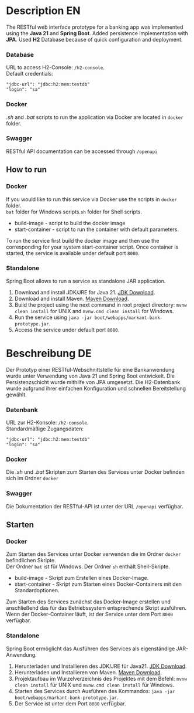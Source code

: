 # Description EN

The RESTful web interface prototype for a banking app was implemented using the **Java 21** and **Spring Boot**.
Added persistence implementation with **JPA**. Used **H2** Database because of quick configuration and deployment.

### Database

URL to access H2-Console: `/h2-console`.
<br>
Default credentials:

```
"jdbc-url": "jdbc:h2:mem:testdb"
"login": "sa"
```

### Docker

_.sh_ and _.bat_ scripts to run the application via Docker are located in `docker` folder.

### Swagger

RESTful API documentation can be accessed through `/openapi`

## How to run

### Docker

If you would like to run this service via Docker use the scripts in `docker` folder.<br>
`bat` folder for Windows scripts.`sh` folder for Shell scripts.

- build-image - script to build the docker image
- start-container - script to run the container with default parameters.

To run the service first build the docker image and then use the corresponding for your system start-container script.
Once container is started, the service is available under default port `8080`.

### Standalone

Spring Boot allows to run a service as standalone JAR application.

1) Download and install JDK/JRE for Java 21.
   [JDK Download](https://www.oracle.com/de/java/technologies/downloads/#java21).
2) Download and install Maven. [Maven Download](https://maven.apache.org/download.cgi).
3) Build the project using the next command in root project directory: `mvnw clean install` for UNIX
   and `mvnw.cmd clean install` for Windows.
4) Run the service using `java -jar boot/webapps/markant-bank-prototype.jar`.
5) Access the service under default port `8080`.

# Beschreibung DE

Der Prototyp einer RESTful-Webschnittstelle für eine Bankanwendung wurde unter Verwendung von Java 21 und Spring Boot
entwickelt.
Die Persistenzschicht wurde mithilfe von JPA umgesetzt. Die H2-Datenbank wurde aufgrund ihrer einfachen Konfiguration
und schnellen Bereitstellung gewählt.

### Datenbank

URL zur H2-Konsole: `/h2-console`.
<br>
Standardmäßige Zugangsdaten:

```
"jdbc-url": "jdbc:h2:mem:testdb"
"login": "sa"
```

### Docker

Die _.sh_ und _.bat_ Skripten zum Starten des Services unter Docker befinden sich im Ordner `docker`<br>

### Swagger

Die Dokumentation der RESTful-API ist unter der URL `/openapi` verfügbar.

## Starten

### Docker

Zum Starten des Services unter Docker verwenden die im Ordner `docker` befindlichen Skripte.<br>
Der Ordner `bat` ist für Windows. Der Ordner `sh` enthält Shell-Skripte.

- build-image - Skript zum Erstellen eines Docker-Image.
- start-container - Skript zum Starten eines Docker-Containers mit den Standardoptionen.

Zum Starten des Services zunächst das Docker-Image erstellen und anschließend das für das Betriebssystem entsprechende
Skript ausführen.
Wenn der Docker-Container läuft, ist der Service unter dem Port `8080` verfügbar.

### Standalone

Spring Boot ermöglicht das Ausführen des Services als eigenständige JAR-Anwendung.

1) Herunterladen und Installieren des JDK/JRE für
   Java21. [JDK Download](https://www.oracle.com/de/java/technologies/downloads/#java21).
2) Herunterladen und Installieren von Maven. [Maven Download](https://maven.apache.org/download.cgi).
3) Projektaufbau im Wurzelverzeichnis des Projektes mit dem Befehl: `mvnw clean install` für UNIX
   und `mvnw.cmd clean install` für Windows.
4) Starten des Services durch Ausführen des Kommandos: `java -jar boot/webapps/markant-bank-prototype.jar`.
5) Der Service ist unter dem Port `8080` verfügbar.